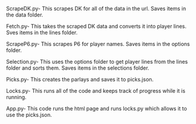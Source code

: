 ScrapeDK.py- This scrapes DK for all of the data in the url. Saves items in the data folder.

Fetch.py- This takes the scraped DK data and converts it into player lines. Sves items in the lines folder.

ScrapeP6.py- This scrapes P6 for player names. Saves items in the options folder.

Selection.py- This uses the options folder to get player lines from the lines folder and sorts them. Saves items in the selections folder.

Picks.py- This creates the parlays and saves it to picks.json.

Locks.py- This runs all of the code and keeps track of progress while it is running.

App.py- This code runs the html page and runs locks.py which allows it to use the picks.json.